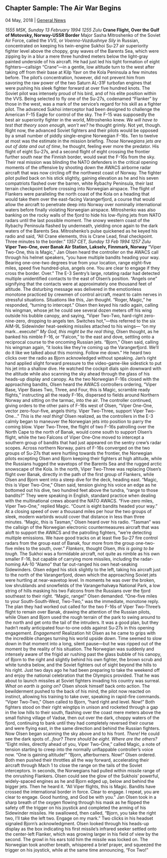 ## Chapter Sample: The Air War Begins

04 May, 2018 | [General News]()

_1555 MSK, Sunday 13 February 1994_ _1255 Zulu_ **Crane Flight, Over the Gulf of Motovsky, Norway-USSR Border** Major Sasha Mitroshenko of the Soviet Air Force, called the _VVS_, or _Voenno-Vozdushnye Sily_ in Russian, concentrated on keeping his twin-engine Sukhoi Su-27 air superiority fighter level above the choppy, gray waves of the Barents Sea, which were zipping by in a blur a mere three hundred meters below the light-gray painted underside of his aircraft. He had just led his tight formation of eight fighters—callsign “Crane”—in a gentle, low altitude turn to the west after taking off from their base at Kilp Yavr on the Kola Peninsula a few minutes before. The pilot’s concentration, however, did not prevent him from savoring the raw power of the two Saturn AL-31F turbofan engines that were pushing his sleek fighter forward at over five hundred knots. The Soviet pilot was intensely proud of his bird, and of his elite position within the VVS. Being selected to fly one of the Su-27s, codenamed “Flanker” by those in the west, was a mark of the service’s regard for his skill as a fighter pilot. The advanced Sukhoi interceptor had been designed to challenge the American F-15 Eagle for control of the sky. The F-15 was supposedly the best air superiority fighter in the world, Mitroshenko knew. _We will have to test that theory soon enough, won’t we?_ he thought grimly. Not yet, though. Right now, the advanced Soviet fighters and their pilots would be opposed by a small number of piddly single-engine Norwegian F-16s. Ten to twelve at most was the estimate in the mission briefing. _Those Norwegians jets are out of date and out of time_, he thought, feeling ever more the predator. His flight of eight Su-27s, and a second flight of eight crossing the frontier further south near the Finnish border, would swat the F-16s from the sky. Their real mission was blinding the NATO defenders in the critical opening moments of the offensive by shooting down the AWACS airborne radar aircraft that was now circling off the northwest coast of Norway. The fighter pilot pulled back on his stick slightly, gaining elevation as he and his seven compatriots flashed over the barren, white Rybachy Peninsula, their last terrain checkpoint before crossing into Norwegian airspace. The flight of Flankers were paralleling the north coast of the Kola on a heading that would take them over the east-facing Varangerfjord, a course that would allow the aircraft to penetrate deep into Norway over nominally international waters before finally violating Norwegian airspace. Mitroshenko was also banking on the rocky walls of the fjord to hide his low-flying jets from NATO radars until the last possible moment. The snowy western coast of the Rybachy Peninsula flashed by underneath, yielding once again to the dark waters of the Barents Sea. Mitroshenko’s pulse quickened as he keyed his radio and said, “All Crane elements, this is Crane Lead, final checkpoint. Three minutes to the border.” _1357 CET, Sunday 13 Feb 1994_ _1257 Zulu_ **Viper Two-One, over Banak Air Station, Lakselv, Finnmark, Norway** “Viper Two-One, this is Magic,” Jan Olsen heard the controller on the AWACS call through his helmet speakers, “you have multiple bandits heading your way. Bearing one-one-two degrees true from your location, range eight-five miles, speed five hundred-plus, angels one. You are clear to engage if they cross the border. Over.” The E-3 Sentry’s large, rotating radar had detected multiple unidentified contacts to the east of Olsen’s position. “Angels one” signifying that the contacts were at approximately one thousand feet of altitude. The disturbing message was delivered in the emotionless monotone practiced by crewmen of control aircraft, meant to calm nerves in stressful situations. Situations like this, Jan thought. “Roger, Magic,” he responded, “turning to intercept.” Olsen then keyed his radio again, calling his wingman, whose jet he could see several dozen meters off his wing outside his bubble canopy, and saying, “Viper Two-Two, hard-right zero-nine-zero, dropping to angels ten. Switches hot,”—this referred to the six AIM-9L Sidewinder heat-seeking missiles attached to his wings— “on my mark…execute!” _My God, this might be the real thing_, Olsen thought, as he banked his nimble F-16, or “Falcon,” to the east and dove, settling onto a reciprocal course to the oncoming Russian jets. “Bjorn,” Olsen said, calling his wingman again, “it looks like they’re coming up the Varangerfjord. We’ll do it like we talked about this morning. Follow me down.” He heard two clicks over the radio as Bjorn acknowledged without speaking. Jan’s right hand applied slight forward pressure to the video-game-like sidestick to put his jet into a shallow dive. He watched the cockpit dials spin downward with the altitude while also scanning the sky ahead through the glass of his heads-up display and canopy. As the two Norwegian F-16s closed with the approaching bandits, Olsen heard the AWACS controllers ordering, “Viper Base, Viper Bases Two, Three, and Four, this is Magic, scramble ready flights,” instructing all the ready F-16s, dispersed to fields around Northern Norway and sitting on the tarmac, into the air. The controller continued, giving orders to the other pairs of F-16s west of Olsen, “Viper One-One, vector zero-four-five, angels thirty. Viper Two-Three, support Viper Two-One…” _This_ is _the real thing!_ Olsen realized, as the controllers in the E-3 calmly began to maneuver the Norwegian jets into position to parry the coming blow. Viper Two-Three, the flight of two F-16s patrolling over the North Cape to the north of Banak, would come south to support Olsen’s flight, while the two Falcons of Viper One-One moved to intercept a southern group of bandits that had just appeared on the sentry crew’s radar scopes. Across northern Norway, pairs of F-16s converged on the two groups of Su-27s that were hurtling towards the frontier, the Norwegian pilots excepting Olsen and Bjorn keeping their fighters at high altitude, while the Russians hugged the wavetops of the Barents Sea and the rugged arctic snowscape of the Kola. In the north, Viper Two-Three was replacing Olsen’s flight over Banak, directly in the path of the first group of Flankers, while Olsen and Bjorn went into a steep dive for the deck, heading east. “Magic, this is Viper Two-One,” Olsen said, tension giving his voice an edge as he bottomed out his dive, two hundred feet above the tundra, “range to those bandits?” They were speaking in English, standard practice when dealing with the multinational crews aboard the NATO AWACS. “Five-zero miles, Viper Two-One,” replied Magic. “Count is eight bandits headed your way.” At a closing speed of over a thousand miles per hour the two groups of sleek, modern warbirds would cover that distance in less than three minutes. “Magic, this is Tasman,” Olsen heard over his radio. “Tasman” was the callsign of the Norwegian electronic countermeasures aircraft that was aloft to support the AWACS and the patrolling fighters, “we’re detecting multiple emissions. We have good tracks on at least five Su-27 fire control radars from the group east of Banak, four more from the group one-two-five miles to the south, over.” _Flankers_, thought Olsen, _this is going to be tough_. The Sukhoi was a formidable aircraft, not quite as nimble as his own smaller F-16, but capable of carrying more missiles, including the radar-homing AA-10 “Alamo” that far out-ranged his own heat-seaking Sidewinders. Olsen edged his stick slightly to the left, taking his aircraft just to the north of the Varangerfjord, down which the approaching Soviet jets were hurtling at near-wavetop level. In moments he was over the broken, low shrublands and snowfields of the Varangerhalvøya National Park, a low string of hills masking his two Falcons from the Russians over the fjord southeast to their right. “Magic, range!” Olsen demanded. “One-five miles to your South-South-West, Two-Two,” was the immediate, monotone reply. The plan they had worked out called for the two F-16s of Viper Two-Three’s flight to remain over Banak, drawing the attention of the Russian pilots, while Olsen and Bjorn used the rough terrain of the park to swing around to the north and get onto the tail of the intruders. It was a good plan, but they hadn’t really anticipated four-to-one odds against Su-27s in this opening engagement. _Engagement!_ Realization hit Olsen as he came to grips with the incredible changes turning his world upside down. Time seemed to slow down in that moment into a long, silent pause—but he was ripped out of the moment by the reality of his situation. The Norwegian was suddenly and intensely aware of the frigid air rushing past the glass bubble of his canopy, of Bjorn to the right and slightly behind his own fighter, the brown scrub and white tundra below, and the Soviet fighters out of sight beyond the hills to his right. Just two days ago he had been preparing to take the weekend off and enjoy the national celebration that the Olympics provided. That he was about to launch missiles at Soviet fighters invading his country was surreal. _What on earth is going on?_ Olsen shook himself back onto action. The bewilderment pushed to the back of his mind, the pilot now reacted on instinct, allowing his training to take over, speaking in rapid-fire commands. “Viper Two-Two,” Olsen called to Bjorn, “hard right and level. Now!” Both fighters stood on their right wingtips in unison and rocketed through a gap in the low hills to their south, flashing over the coast mere meters above the small fishing village of Vadsø, then out over the dark, choppy waters of the fjord, continuing to bank until they had completely reversed their course and were flying east, in the same direction and behind the Russian fighters. Now Olsen began scanning the sky above and to his front. _There!_ He could see the dark spots of…_four?_ _There should be eight. Where are the others?_ “Eight miles, directly ahead of you, Viper Two-One,” called Magic, a note of tension starting to creep into the normally unflappable controller’s voice now. “One is gaining altitude!” “Bjorn, afterburners. Now!” Olsen ordered. Both men pushed their throttles all the way forward, accelerating their aircraft through Mach 1 to close the range on the tails of the Soviet interceptors. In seconds, the Norwegians had pulled within missile range of the onrushing Flankers. Olsen could see the glow of the Sukhois’ powerful, widely-spaced engines as he and Bjorn edged up, below and behind the bigger jets. Then he heard it. “All Viper flights, this is Magic. Bandits have crossed the international border in force. Clear to engage. I repeat, you are clear to engage. Good hunting, and God be with you.” Jan Olsen took in a sharp breath of the oxygen flowing through his mask as he flipped the safety off the trigger on his joystick and completed the arming of his Sidewinder missiles. He swallowed, then called, “Bjorn, you take the right two, I’ll take the left two. Engage on my mark.” Two clicks in his headset signaled Bjorn’s acknowledgment. Olsen looked through his heads-up display as the box indicating his first missile’s infrared seeker settled onto the center-left Flanker, which was growing larger in his field of view by the second. The growl in his ears told him the missile was locked on. The Norwegian took another breath, whispered a brief prayer, and squeezed the trigger on his joystick, while at the same time announcing, “Fox Two!”

